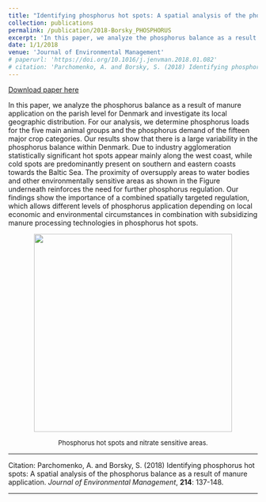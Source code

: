 ```yaml
---
title: "Identifying phosphorus hot spots: A spatial analysis of the phosphorus balance as a result of manure application"
collection: publications
permalink: /publication/2018-Borsky_PHOSPHORUS
excerpt: 'In this paper, we analyze the phosphorus balance as a result of manure  application on the parish level for Denmark and investigate its local  geographic distribution.'
date: 1/1/2018
venue: 'Journal of Environmental Management'
# paperurl: 'https://doi.org/10.1016/j.jenvman.2018.01.082'
# citation: 'Parchomenko, A. and Borsky, S. (2018) Identifying phosphorus hot spots: A spatial analysis of the phosphorus balance as a result of manure application. Journal of Environmental Management, 214: 137-148.'
---
```


<a href='https://doi.org/10.1016/j.jenvman.2018.01.082'>Download paper here</a>

In this paper, we analyze the phosphorus balance as a result of manure  application on the parish level for Denmark and investigate its local  geographic distribution. For our analysis, we determine phosphorus loads for the five main animal groups and the phosphorus demand of the  fifteen major crop categories. Our results show that there is a large  variability in the phosphorus balance within Denmark. Due to industry agglomeration statistically significant hot spots appear mainly along the west coast, while cold spots are predominantly present on southern and eastern  coasts towards the Baltic Sea. The proximity of oversupply areas to  water bodies and other environmentally sensitive areas as shown in the Figure underneath reinforces the need for further phosphorus regulation. Our findings show the importance of a combined spatially targeted regulation, which  allows different levels of phosphorus application depending on local  economic and environmental circumstances in combination with subsidizing manure processing technologies in phosphorus hot spots.



<p align="center"> 
<img src="https://sborsky.github.io/images/fig_phosphorus.png" width="400">
<figcaption align="center"><font size="2">Phosphorus hot spots and nitrate sensitive areas.</font></figcaption>
</p>




---

Citation: Parchomenko, A. and Borsky, S. (2018) Identifying phosphorus hot spots: A spatial analysis of the phosphorus balance as a result of manure application. *Journal of Environmental Management*, **214**: 137-148.

---

